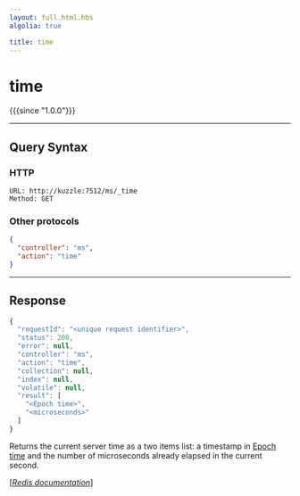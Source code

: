 ```yaml
---
layout: full.html.hbs
algolia: true

title: time
---
```


# time

{{{since "1.0.0"}}}




---

## Query Syntax

### HTTP

```http
URL: http://kuzzle:7512/ms/_time
Method: GET
```

### Other protocols


```json
{
  "controller": "ms",
  "action": "time"
}
```

---

## Response

```javascript
{
  "requestId": "<unique request identifier>",
  "status": 200,
  "error": null,
  "controller": "ms",
  "action": "time",
  "collection": null,
  "index": null,
  "volatile": null,
  "result": [
    "<Epoch time>",
    "<microseconds>"
  ]
}
```

Returns the current server time as a two items list: a timestamp in [Epoch time](https://en.wikipedia.org/wiki/Unix_time) and the number of microseconds already elapsed in the current second.

[[_Redis documentation_]](https://redis.io/commands/time)
